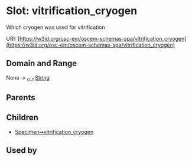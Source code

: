 
# Slot: vitrification_cryogen

Which cryogen was used for vitrification

URI: [https://w3id.org/osc-em/oscem-schemas-spa/vitrification_cryogen](https://w3id.org/osc-em/oscem-schemas-spa/vitrification_cryogen)


## Domain and Range

None &#8594;  <sub>0..1</sub> [String](types/String.md)

## Parents


## Children

 *  [Specimen➞vitrification_cryogen](Specimen_vitrification_cryogen.md)

## Used by

